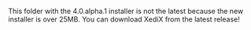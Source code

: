This folder with the 4.0.alpha.1 installer is not the latest because the new installer is over 25MB. You can download XediX from the latest release!
